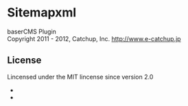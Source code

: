 Sitemapxml
==========
baserCMS Plugin  
Copyright 2011 - 2012, Catchup, Inc. <http://www.e-catchup.jp>

License
-------

Lincensed under the MIT lincense since version 2.0

-
-
